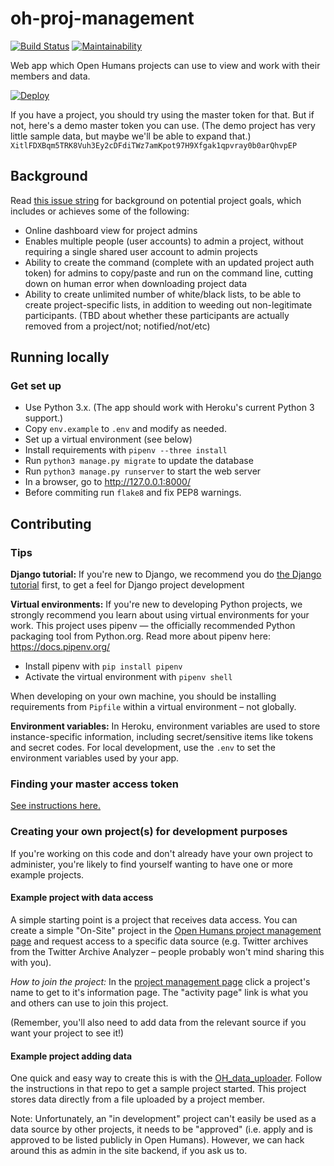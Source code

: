 # oh-proj-management

[![Build Status](https://travis-ci.org/OpenHumans/oh-proj-management.svg?branch=master)](https://travis-ci.org/OpenHumans/oh-proj-management) [![Maintainability](https://api.codeclimate.com/v1/badges/575d24a8ebf4170ee90e/maintainability)](https://codeclimate.com/github/OpenHumans/oh-proj-management/maintainability)

Web app which Open Humans projects can use to view and work with their members and data.

[![Deploy](https://www.herokucdn.com/deploy/button.svg)](https://heroku.com/deploy)

If you have a project, you should try using the master token for that. But if not, here's a demo master token you can use. (The demo project has very little sample data, but maybe we'll be able to expand that.) `XitlFDXBqm5TRK8Vuh3Ey2cDFdiTWz7amKpot97H9Xfgak1qpvray0b0arQhvpEP`

## Background

Read [this issue string](https://github.com/OpenHumans/open-humans/issues/690) for background on potential project goals, which includes or achieves some of the following:

* Online dashboard view for project admins
* Enables multiple people (user accounts) to admin a project, without requiring a single shared user account to admin projects
* Ability to create the command (complete with an updated project auth token) for admins to copy/paste and run on the command line, cutting down on human error when downloading project data
* Ability to create unlimited number of white/black lists, to be able to create project-specific lists, in addition to weeding out non-legitimate participants. (TBD about whether these participants are actually removed from a project/not; notified/not/etc)

## Running locally

### Get set up

 * Use Python 3.x. (The app should work with Heroku's current Python 3 support.)
 * Copy `env.example` to `.env` and modify as needed.
 * Set up a virtual environment (see below)
 * Install requirements with `pipenv --three install`
 * Run `python3 manage.py migrate` to update the database
 * Run `python3 manage.py runserver` to start the web server
 * In a browser, go to http://127.0.0.1:8000/
 * Before commiting run `flake8` and fix PEP8 warnings.

## Contributing

### Tips

**Django tutorial:** If you're new to Django, we recommend you do [the Django tutorial](https://docs.djangoproject.com/en/2.0/intro/tutorial01/) first, to get a feel for Django project development

**Virtual environments:** If you're new to developing Python projects, we strongly recommend you learn about using virtual environments for your work.
  This project uses pipenv — the officially recommended Python packaging tool from Python.org. Read more about pipenv here: https://docs.pipenv.org/

  * Install pipenv with `pip install pipenv`
  * Activate the virtual environment with `pipenv shell`

  When developing on your own machine, you should be installing requirements from `Pipfile` within a virtual environment – not globally.

**Environment variables:** In Heroku, environment variables are used to store instance-specific information, including secret/sensitive items like tokens and secret codes. For local development, use the `.env` to set the environment variables used by your app.

### Finding your master access token

[See instructions here.](https://github.com/OpenHumans/open-humans/wiki/Master-Access-Tokens)

### Creating your own project(s) for development purposes

If you're working on this code and don't already have your own project to administer, you're likely to find yourself wanting to have one or more example projects.

#### Example project with data access 

A simple starting point is a project that receives data access. You can create a simple "On-Site" project in the [Open Humans project management page](https://www.openhumans.org/direct-sharing/projects/manage/) and request access to a specific data source (e.g. Twitter archives from the Twitter Archive Analyzer – people probably won't mind sharing this with you).

*How to join the project:* In the [project management page](https://www.openhumans.org/direct-sharing/projects/manage/) click a project's name to get to it's information page. The "activity page" link is what you and others can use to join this project.

(Remember, you'll also need to add data from the relevant source if you want your project to see it!)

#### Example project adding data

One quick and easy way to create this is with the [OH_data_uploader](https://github.com/gedankenstuecke/oh_data_uploader). Follow the instructions in that repo to get a sample project started. This project stores data directly from a file uploaded by a project member.

Note: Unfortunately, an "in development" project can't easily be used as a data source by other projects, it needs to be "approved" (i.e. apply and is approved to be listed publicly in Open Humans). However, we can hack around this as admin in the site backend, if you ask us to.
